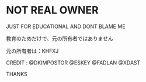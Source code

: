 # NOT REAL OWNER

JUST FOR EDUCATIONAL AND DONT BLAME ME 

教育のためだけで、元の所有者ではありません

元の所有者は：KHFXJ

CREDIT : @DKIMPOSTOR @ESKEY @FADLAN @XDAST 

THANKS 
